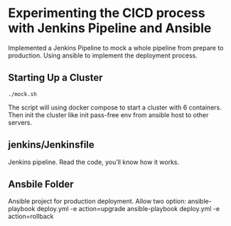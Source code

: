 # Experimenting the CICD process with Jenkins Pipeline and Ansible

Implemented a Jenkins Pipeline to mock a whole pipeline from prepare to production. 
Using ansible to implement the deployment process.

## Starting Up a Cluster

```shell
./mock.sh
```

The script will using docker compose to start a cluster with 6 containers. Then init the cluster like init pass-free env from ansible host to other servers.

## jenkins/Jenkinsfile

Jenkins pipeline. Read the code, you’ll know how it works.

## Ansbile Folder

Ansible project for production deployment. Allow two option:
ansible-playbook deploy.yml -e action=upgrade
ansible-playbook deploy.yml -e action=rollback
